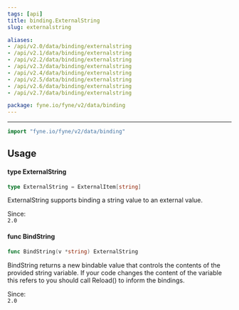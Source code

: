 ```yaml
---
tags: [api]
title: binding.ExternalString
slug: externalstring

aliases:
- /api/v2.0/data/binding/externalstring
- /api/v2.1/data/binding/externalstring
- /api/v2.2/data/binding/externalstring
- /api/v2.3/data/binding/externalstring
- /api/v2.4/data/binding/externalstring
- /api/v2.5/data/binding/externalstring
- /api/v2.6/data/binding/externalstring
- /api/v2.7/data/binding/externalstring

package: fyne.io/fyne/v2/data/binding
---
```



---
```go
import "fyne.io/fyne/v2/data/binding"
```

## Usage

#### type ExternalString

```go
type ExternalString = ExternalItem[string]
```

ExternalString supports binding a string value to an external value.


<div class="since">Since: <code>
2.0</code></div>

#### func  BindString

```go
func BindString(v *string) ExternalString
```
BindString returns a new bindable value that controls the contents of the provided string variable. If your code changes the content of the variable this refers to you should call Reload() to inform the bindings.


<div class="since">Since: <code>
2.0</code></div>
